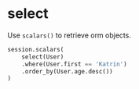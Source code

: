 # select

Use `scalars()` to retrieve orm objects.

```py
session.scalars(
    select(User)
    .where(User.first == 'Katrin')
    .order_by(User.age.desc())
)
```

